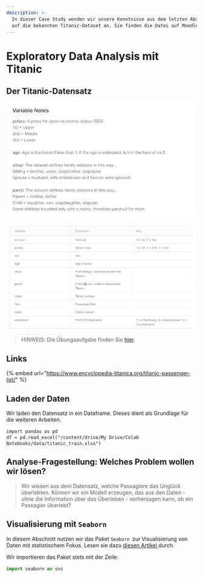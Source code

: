 ```yaml
---
description: >-
  In dieser Case Study wenden wir unsere Kenntnisse aus dem letzten Abschnitt
  auf die bekannten Titanic-Dataset an. Sie finden die Datei auf Moodle.
---
```


# Exploratory Data Analysis mit Titanic

## Der Titanic-Datensatz

![](<../../../.gitbook/assets/image (17).png>)

![](<../../../.gitbook/assets/image (15).png>)

> HINWEIS: Die Übungsaufgabe finden Sie [hier](../titanic-uebung.md).

## Links

{% embed url="https://www.encyclopedia-titanica.org/titanic-passenger-list/" %}

## Laden der Daten

Wir laden den Datensatz in ein Dataframe. Dieses dient als Grundlage für die weiteren Arbeiten.

```
import pandas as pd
df = pd.read_excel("/content/drive/My Drive/Colab Notebooks/data/titanic_train.xlsx")
```

## Analyse-Fragestellung: Welches Problem wollen wir lösen?

> Wir wissen aus dem Datensatz, welche Passagiere das Unglück überlebten. Können wir ein Modell erzeugen, das aus den Daten  - ohne die Information über das Überleben - vorhersagen kann, ob ein Passagier überlebt?

## Visualisierung mit `Seaborn`

In diesem Abschnitt nutzen wir das Paket `Seaborn `zur Visualisierung von Daten mit statistischem Fokus. Lesen sie dazu [diesen Artikel ](https://seaborn.pydata.org/introduction.html)durch.

Wir importieren das Paket stets mit der Zeile:

```python
import seaborn as sns
```

